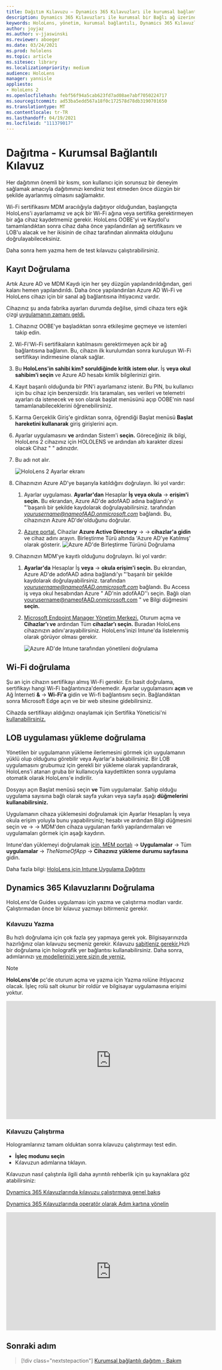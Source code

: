 ```yaml
---
title: Dağıtım Kılavuzu – Dynamics 365 Kılavuzları ile kurumsal bağlantılı HoloLens 2 - Dağıtım
description: Dynamics 365 Kılavuzları ile kurumsal bir Bağlı ağ üzerinden HoloLens 2 cihazlarının dağıtımlarını ayarlamayı öğrenin.
keywords: HoloLens, yönetim, kurumsal bağlantılı, Dynamics 365 Kılavuzları, AAD, Azure AD, MDM, Mobil Cihaz Yönetimi
author: joyjaz
ms.author: v-jjaswinski
ms.reviewer: aboeger
ms.date: 03/24/2021
ms.prod: hololens
ms.topic: article
ms.sitesec: library
ms.localizationpriority: medium
audience: HoloLens
manager: yannisle
appliesto:
- HoloLens 2
ms.openlocfilehash: febf56f94a5cab623fd7ad08ae7abf7050224717
ms.sourcegitcommit: ad53ba5edd567a18f0c172578d78db3190701650
ms.translationtype: MT
ms.contentlocale: tr-TR
ms.lasthandoff: 04/19/2021
ms.locfileid: "111379017"
---
```

# <a name="deploy---corporate-connected-guide"></a>Dağıtma - Kurumsal Bağlantılı Kılavuz

Her dağıtımın önemli bir kısmı, son kullanıcı için sorunsuz bir deneyim sağlamak amacıyla dağıtımınızı kendiniz test etmeden önce düzgün bir şekilde ayarlanmış olmasını sağlamaktır.

Wi-Fi sertifikasını MDM aracılığıyla dağıtıyor olduğundan, başlangıçta HoloLens'i ayarlamamız ve açık bir Wi-Fi ağına veya sertifika gerektirmeyen bir ağa cihaz kaydetmemiz gerekir. HoloLens OOBE'yi ve Kaydol'u tamamlandıktan sonra cihaz daha önce yapılandırılan ağ sertifikasını ve LOB'u alacak ve her ikisinin de cihaz tarafından alınmakta olduğunu doğrulayabileceksiniz.

Daha sonra hem yazma hem de test kılavuzu çalıştırabilirsiniz.

## <a name="enrollment-validation"></a>Kayıt Doğrulama

Artık Azure AD ve MDM Kaydı için her şey düzgün yapılandırıldığından, geri kalanı hemen yapılandırıldı. Daha önce yapılandırılan Azure AD Wi-Fi ve HoloLens cihazı için bir sanal ağ bağlantısına ihtiyacınız vardır.

Cihazınız şu anda fabrika ayarları durumda değilse, şimdi cihaza ters eğik çizgi [uygulamanın zamanı geldi.](https://docs.microsoft.com/hololens/hololens-recovery#clean-reflash-the-device)

1. Cihazınız OOBE'ye başladıktan sonra etkileşime geçmeye ve istemleri takip edin.

2. Wi-Fi'Wi-Fi sertifikaların katılmasını gerektirmeyen açık bir ağ bağlantısına bağlanın. Bu, cihazın ilk kurulumdan sonra kuruluşun Wi-Fi sertifikayı indirmesine olanak sağlar.

3. Bu **HoloLens'in sahibi kim? soruldiğinde kritik istem olur.** İş **veya okul sahibim'i seçin** ve Azure AD hesabı kimlik bilgilerinizi girin.

4. Kayıt başarılı olduğunda bir PIN'i ayarlamanız istenir. Bu PIN, bu kullanıcı için bu cihaz için benzersizdir. Iris taramaları, ses verileri ve telemetri ayarları da istenecek ve son olarak başlat menüsünü açıp OOBE'nin nasıl tamamlanabileceklerini öğrenebilirsiniz.

5. Karma Gerçeklik Giriş'e girdiktan sonra, öğrendiği Başlat menüsü **Başlat hareketini kullanarak** giriş girişlerini açın.

6. Ayarlar uygulamasını **ve** ardından Sistem'i **seçin.** Göreceğiniz ilk bilgi, HoloLens 2 cihazınız için HOLOLENS ve ardından altı karakter dizesi olacak Cihaz &quot; &quot; adınızdır.

7. Bu adı not alır.

    ![HoloLens 2 Ayarlar ekranı](./images/hololens2-settings-about.jpg)

8. Cihazınızın Azure AD'ye başarıyla katıldığını doğrulayın. İki yol vardır:

    1.  Ayarlar uygulaması. **Ayarlar'dan** Hesaplar **İş veya okula**  ->  **erişim'i seçin.** Bu ekrandan, Azure AD'de adofAAD adına bağlandı'yı &quot;&#39;başarılı bir şekilde kaydolarak doğrulayabilirsiniz. tarafından *yourusername@nameofAAD.onmicrosoft.com* bağlandı. Bu, cihazınızın Azure AD'de&#39;olduğunu doğrular.

    1. [Azure portal.](https://portal.azure.com/#home) Cihazlar **Azure Active Directory**  ->    ->  **cihazlar'a gidin** ve cihaz adını arayın. Birleştirme Türü altında 'Azure AD'ye Katılmış' olarak gösterir.
        ![Azure AD'de Birleştirme Türünü Doğrulama](./images/hololens2-devices-all-devices.png)

9. Cihazınızın MDM'ye kayıtlı olduğunu doğrulayın. İki yol vardır:

    1. **Ayarlar'da** Hesaplar İş **veya**  ->  **okula erişim'i seçin.** Bu ekrandan, Azure AD'de adofAAD adına bağlandı'yı &quot;&#39;başarılı bir şekilde kaydolarak doğrulayabilirsiniz. tarafından *yourusername@nameofAAD.onmicrosoft.com* bağlandı. Bu Access iş veya okul hesabından Azure &quot; AD'nin adofAAD&#39;'ı seçin. Bağlı olan yourusername@nameofAAD.onmicrosoft.com &quot; ve Bilgi düğmesini **seçin.**

    1. [Microsoft Endpoint Manager Yönetim Merkezi.](https://endpoint.microsoft.com/#home) Oturum açma ve **Cihazlar'ı ve** ardından Tüm **cihazlar'ı seçin.** Buradan HoloLens cihazınızın adını&#39;arayabilirsiniz. HoloLens'inizi Intune'da listelenmiş olarak görüyor olması gerekir.

        ![Azure AD'de Intune tarafından yönetileni doğrulama](./images/hololens2-devices-all-devices2.png)


## <a name="wi-fi-certificate-validation"></a>Wi-Fi doğrulama

Şu an için cihazın sertifikayı almış Wi-Fi gerekir. En basit doğrulama, sertifikayı hangi Wi-Fi bağlantınıza&#39;denemedir. Ayarlar uygulamasını **açın** ve Ağ İnterneti **&amp;**  ->  **Wi-Fi'a** gidin ve Wi-fi bağlantısını seçin. Bağlandıktan sonra Microsoft Edge açın ve bir web sitesine gidebilirsiniz.

Cihazda sertifikayı aldığınızı onaylamak için Sertifika Yöneticisi'ni [kullanabilirsiniz.](https://docs.microsoft.com/hololens/certificate-manager)

## <a name="validate-lob-app-install"></a>LOB uygulaması yükleme doğrulama

Yönetilen bir uygulamanın yükleme ilerlemesini görmek için uygulamanın yüklü olup olduğunu görebilir veya Ayarlar'a bakabilirsiniz. Bir LOB uygulamasını grubumuz için gerekli bir yükleme olarak yapılandırarak, HoloLens'i atanan gruba bir kullanıcıyla kaydettikten sonra uygulama otomatik olarak HoloLens'e indirilir.

Dosyayı açın Başlat menüsü seçin **ve** Tüm uygulamalar. Sahip olduğu uygulama sayısına bağlı olarak sayfa yukarı veya sayfa aşağı **düğmelerini** **kullanabilirsiniz.**

Uygulamanın cihaza yüklemesini doğrulamak için Ayarlar Hesapları İş veya okula erişim yoluyla bunu yapabilirsiniz; hesabı ve ardından Bilgi düğmesini seçin ve  ->    ->    MDM'den cihaza uygulanan farklı yapılandırmaları ve uygulamaları görmek için aşağı kaydırın.

Intune'dan yüklemeyi doğrulamak [için, MEM portalı](https://endpoint.microsoft.com/#home)  ->  **Uygulamalar** -> Tüm **uygulamalar**  -> *TheNameOfApp*  ->  **Cihazınız yükleme durumu sayfasına** gidin.

Daha fazla bilgi: [HoloLens için Intune Uygulama Dağıtımı](https://docs.microsoft.com/hololens/app-deploy-intune)

## <a name="validate-dynamics-365-guides"></a>Dynamics 365 Kılavuzlarını Doğrulama

HoloLens'de Guides uygulaması için yazma ve çalıştırma modları vardır. Çalıştırmadan önce bir kılavuz yazmayı bitirmeniz gerekir.

### <a name="authoring-the-guide"></a>Kılavuzu Yazma

Bu hızlı doğrulama için çok fazla şey yapmaya gerek yok. Bilgisayarınızda hazırlığınız olan kılavuzu seçmeniz gerekir. Kılavuzu [sabitleniz gerekir.](https://docs.microsoft.comdynamics365/mixed-reality/guides/hololens-app-anchor)Hızlı bir doğrulama için holografik yer bağlantısı kullanabilirsiniz. Daha sonra, adımlarınızı [ve modellerinizi yere sizin de yerniz.](https://docs.microsoft.com/dynamics365/mixed-reality/guides/hololens-app-orientation)

>[!NOTE]
> **HoloLens'de** pc'de oturum açma ve yazma için Yazma rolüne ihtiyacınız olacak. İşleç rolü salt okunur bir roldür ve bilgisayar uygulamasına erişimi yoktur.

<iframe width="560" height="315" src="https://www.youtube.com/embed/poE7s7_zWDE" frameborder="0" allow="accelerometer; autoplay; clipboard-write; encrypted-media; gyroscope; picture-in-picture" allowfullscreen></iframe>

### <a name="operating-the-guide"></a>Kılavuzu Çalıştırma

Hologramlarınız tamam olduktan sonra kılavuzu çalıştırmayı test edin. 
- **İşleç modunu seçin**
- Kılavuzun adımlarına tıklayın.

Kılavuzun nasıl çalıştırıla ilgili daha ayrıntılı rehberlik için şu kaynaklara göz atabilirsiniz:

[Dynamics 365 Kılavuzlarında kılavuzu çalıştırmaya genel bakış](https://docs.microsoft.com/dynamics365/mixed-reality/guides/operator-overview)

[Dynamics 365 Kılavuzlarında operatör olarak Adım kartına yönelin](https://docs.microsoft.com/dynamics365/mixed-reality/guides/operator-step-card-orientation)

<iframe width="560" height="315" src="https://www.youtube.com/embed/9s41BKGHVL8" frameborder="0" allow="accelerometer; autoplay; clipboard-write; encrypted-media; gyroscope; picture-in-picture" allowfullscreen></iframe>

## <a name="next-step"></a>Sonraki adım 
> [!div class="nextstepaction"]
> [Kurumsal bağlantılı dağıtım - Bakım](hololens2-corp-connected-maintain.md)
